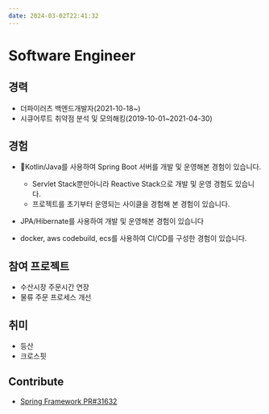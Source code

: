 ```yaml
---
date: 2024-03-02T22:41:32
---
```

# Software Engineer

## 경력
- 더파이러츠 백엔드개발자(2021-10-18~)
- 시큐어루트 취약점 분석 및 모의해킹(2019-10-01~2021-04-30)

## 경험
- Kotlin/Java를 사용하여 Spring Boot 서버를 개발 및 운영해본 경험이 있습니다.
	- Servlet Stack뿐만아니라 Reactive Stack으로 개발 및 운영 경험도 있습니다.
	- 프로젝트를 초기부터 운영되는 사이클을 경험해 본 경험이 있습니다.

- JPA/Hibernate를 사용하여 개발 및 운영해본 경험이 있습니다

- docker, aws codebuild, ecs를 사용하여 CI/CD를 구성한 경험이 있습니다.

## 참여 프로젝트
- 수산시장 주문시간 연장
- 물류 주문 프로세스 개선


## 취미
- 등산
- 크로스핏

## Contribute
- [Spring Framework PR#31632](https://github.com/spring-projects/spring-framework/pull/31632)